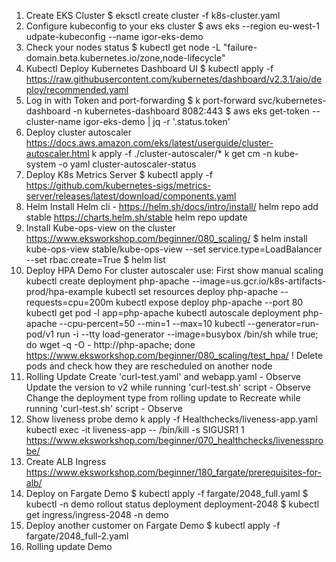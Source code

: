 1. Create EKS Cluster
    $ eksctl create cluster -f k8s-cluster.yaml 
2. Configure kubeconfig to your eks cluster
    $ aws eks --region eu-west-1 udpate-kubeconfig --name igor-eks-demo
3. Check your nodes status
    $ kubectl get node -L "failure-domain.beta.kubernetes.io/zone,node-lifecycle"
4. Kubectl Deploy Kubernetes Dashboard UI
    $ kubectl apply -f https://raw.githubusercontent.com/kubernetes/dashboard/v2.3.1/aio/deploy/recommended.yaml
5. Log in with Token and port-forwarding
    $ k port-forward svc/kubernetes-dashboard -n kubernetes-dashboard 8082:443
    $ aws eks get-token --cluster-name igor-eks-demo | jq -r '.status.token'
6. Deploy cluster autoscaler
    https://docs.aws.amazon.com/eks/latest/userguide/cluster-autoscaler.html
    k apply -f ./cluster-autoscaler/*
    k get cm -n kube-system -o yaml cluster-autoscaler-status
7. Deploy K8s Metrics Server
   $ kubectl apply -f https://github.com/kubernetes-sigs/metrics-server/releases/latest/download/components.yaml
8. Helm
   Install Helm cli - https://helm.sh/docs/intro/install/
   helm repo add stable https://charts.helm.sh/stable
   helm repo update
9. Install Kube-ops-view on the cluster
https://www.eksworkshop.com/beginner/080_scaling/
$ helm install kube-ops-view stable/kube-ops-view --set service.type=LoadBalancer --set rbac.create=True
$ helm list
10. Deploy HPA Demo
For cluster autoscaler use:
First show manual scaling
kubectl create deployment php-apache --image=us.gcr.io/k8s-artifacts-prod/hpa-example
kubectl set resources deploy php-apache --requests=cpu=200m
kubectl expose deploy php-apache --port 80
kubectl get pod -l app=php-apache
kubectl autoscale deployment php-apache --cpu-percent=50 --min=1 --max=10
kubectl --generator=run-pod/v1 run -i --tty load-generator --image=busybox /bin/sh
while true; do wget -q -O - http://php-apache; done
https://www.eksworkshop.com/beginner/080_scaling/test_hpa/
! Delete pods and check how they are rescheduled on another node
11. Rolling Update 
Create 'curl-test.yaml' and webapp.yaml  - Observe
Update the version to v2 while running 'curl-test.sh' script - Observe
Change the deployment type from rolling update to Recreate while running 'curl-test.sh' script - Observe
12. Show liveness probe demo
k apply -f Healthchecks/liveness-app.yaml
kubectl exec -it liveness-app -- /bin/kill -s SIGUSR1 1
https://www.eksworkshop.com/beginner/070_healthchecks/livenessprobe/
13. Create ALB Ingress
https://www.eksworkshop.com/beginner/180_fargate/prerequisites-for-alb/
14. Deploy on Fargate Demo
$ kubectl apply -f fargate/2048_full.yaml
$ kubectl -n demo rollout status deployment deployment-2048
$ kubectl get ingress/ingress-2048 -n demo
15. Deploy another customer on Fargate Demo 
$ kubectl apply -f fargate/2048_full-2.yaml
16. Rolling update Demo


